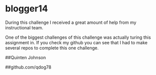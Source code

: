 # blogger14


During this challenge I received a great amount of help from my instructional team.

One of the biggest challenges of this challenge was actually turing this assignment in. If you check my github you can see that I had to make several repos to complete this one challenge.




##Quinten Johnson

##github.com/qdog78

